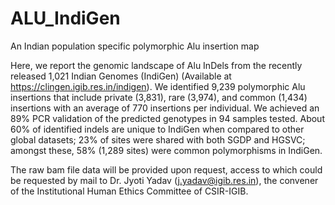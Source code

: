 # ALU_IndiGen
An Indian population specific polymorphic Alu insertion map 

Here, we report the genomic landscape of Alu InDels from the recently released 1,021 Indian Genomes (IndiGen) (Available at https://clingen.igib.res.in/indigen). We identified 9,239 polymorphic Alu insertions that include private (3,831), rare (3,974), and common (1,434) insertions with an average of 770 insertions per individual. We achieved an 89% PCR validation of the predicted genotypes in 94 samples tested. About 60% of identified indels are unique to IndiGen when compared to other global datasets; 23% of sites were shared with both SGDP and HGSVC; amongst these, 58% (1,289 sites) were common polymorphisms in IndiGen.


The raw bam file data will be provided upon request, access to which could be requested by mail to Dr. Jyoti Yadav (j.yadav@igib.res.in), the convener of the Institutional Human Ethics Committee of CSIR-IGIB.
